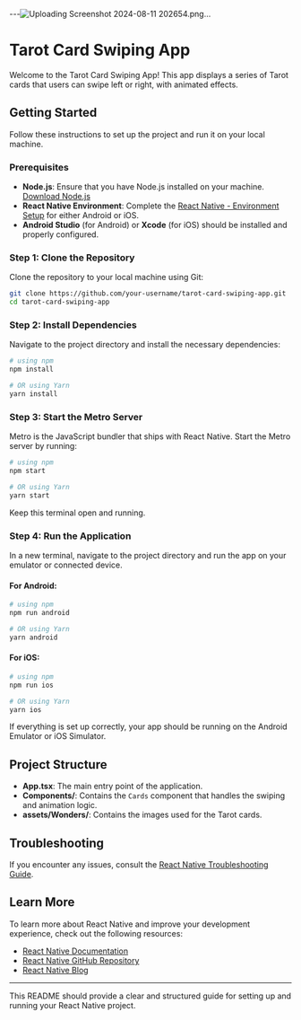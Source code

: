 
---![Uploading Screenshot 2024-08-11 202654.png…]()


# Tarot Card Swiping App

Welcome to the Tarot Card Swiping App! This app displays a series of Tarot cards that users can swipe left or right, with animated effects.

## Getting Started

Follow these instructions to set up the project and run it on your local machine.

### Prerequisites

- **Node.js**: Ensure that you have Node.js installed on your machine. [Download Node.js](https://nodejs.org/)
- **React Native Environment**: Complete the [React Native - Environment Setup](https://reactnative.dev/docs/environment-setup) for either Android or iOS.
- **Android Studio** (for Android) or **Xcode** (for iOS) should be installed and properly configured.

### Step 1: Clone the Repository

Clone the repository to your local machine using Git:

```bash
git clone https://github.com/your-username/tarot-card-swiping-app.git
cd tarot-card-swiping-app
```

### Step 2: Install Dependencies

Navigate to the project directory and install the necessary dependencies:

```bash
# using npm
npm install

# OR using Yarn
yarn install
```

### Step 3: Start the Metro Server

Metro is the JavaScript bundler that ships with React Native. Start the Metro server by running:

```bash
# using npm
npm start

# OR using Yarn
yarn start
```

Keep this terminal open and running.

### Step 4: Run the Application

In a new terminal, navigate to the project directory and run the app on your emulator or connected device.

#### For Android:

```bash
# using npm
npm run android

# OR using Yarn
yarn android
```

#### For iOS:

```bash
# using npm
npm run ios

# OR using Yarn
yarn ios
```

If everything is set up correctly, your app should be running on the Android Emulator or iOS Simulator.

## Project Structure

- **App.tsx**: The main entry point of the application.
- **Components/**: Contains the `Cards` component that handles the swiping and animation logic.
- **assets/Wonders/**: Contains the images used for the Tarot cards.

## Troubleshooting

If you encounter any issues, consult the [React Native Troubleshooting Guide](https://reactnative.dev/docs/troubleshooting).

## Learn More

To learn more about React Native and improve your development experience, check out the following resources:

- [React Native Documentation](https://reactnative.dev)
- [React Native GitHub Repository](https://github.com/facebook/react-native)
- [React Native Blog](https://reactnative.dev/blog)


---

This README should provide a clear and structured guide for setting up and running your React Native project.
